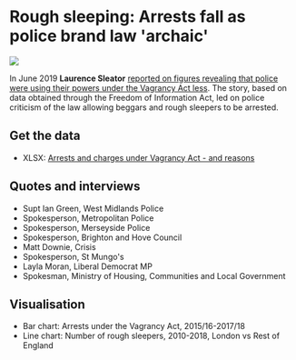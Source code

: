 # Rough sleeping: Arrests fall as police brand law 'archaic'

![](https://ichef.bbci.co.uk/news/624/cpsprodpb/3343/production/_107132131_vagrancy-nc.png)

In June 2019 **Laurence Sleator** [reported on figures revealing that police were using their powers under the Vagrancy Act less](https://www.bbc.co.uk/news/uk-england-48310872). The story, based on data obtained through the Freedom of Information Act, led on police criticism of the law allowing beggars and rough sleepers to be arrested. 

## Get the data

* XLSX: [Arrests and charges under Vagrancy Act - and reasons](https://github.com/BBC-Data-Unit/vagrancy-arrests/blob/master/Vagrancy%20Act.xlsx)

## Quotes and interviews

* Supt Ian Green, West Midlands Police
* Spokesperson, Metropolitan Police
* Spokesperson, Merseyside Police
* Spokesperson, Brighton and Hove Council
* Matt Downie, Crisis
* Spokesperson, St Mungo's 
* Layla Moran, Liberal Democrat MP 
* Spokesman, Ministry of Housing, Communities and Local Government

## Visualisation

* Bar chart: Arrests under the Vagrancy Act, 2015/16-2017/18
* Line chart: Number of rough sleepers, 2010-2018, London vs Rest of England
